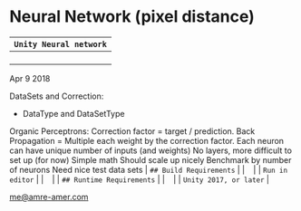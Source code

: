 # Neural Network (pixel distance)

| `Unity Neural network`             |
| ------------------------------------------------------------ |
| ` `                                                          |

Apr 9 2018

DataSets and Correction:
- DataType and DataSetType

Organic Perceptrons:
Correction factor = target / prediction.
Back Propagation = Multiple each weight by the correction factor.
Each neuron can have unique number of inputs (and weights)
No layers, more difficult to set up (for now)
Simple math
Should scale up nicely
Benchmark by number of neurons
Need nice test data sets
| `## Build Requirements`                                      |
| ` `                                                          |
| `Run in editor`                                              |
| ` `                                                          |
| `## Runtime Requirements`                                    |
| ` `                                                          |
| `Unity 2017, or later`                                       |

me@amre-amer.com

